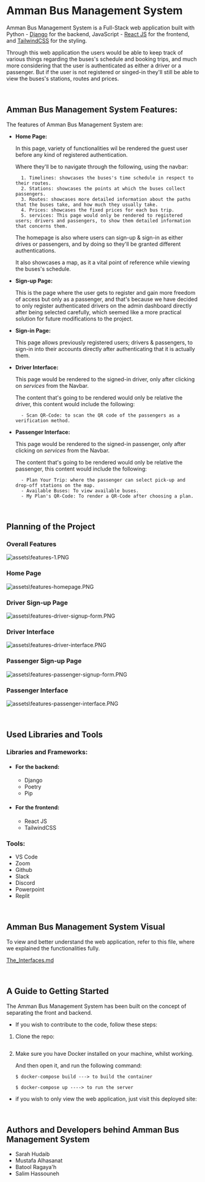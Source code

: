 # **Amman Bus Management System**

Amman Bus Management System is a Full-Stack web application built with Python - [Django](https://www.djangoproject.com/) for the backend, JavaScript - [React JS](https://reactjs.org/) for the frontend, and [TailwindCSS](https://tailwindcss.com/) for the styling.

Through this web application the users would be able to keep track of various things regarding the buses's schedule and booking trips, and much more considering that the user is authenticated as either a driver or a passenger. But if the user is not registered or singed-in they'll still be able to view the buses's stations, routes and prices.

</br>

## **Amman Bus Management System Features:**

The features of Amman Bus Management System are:

- **Home Page:**

    In this page, variety of functionalities wil be rendered the guest user before any kind of registered authentication.

    Where they'll be to navigate through the following, using the navbar:

        1. Timelines: showcases the buses's time schedule in respect to their routes.
        2. Stations: showcases the points at which the buses collect passengers.
        3. Routes: showcases more detailed information about the paths that the buses take, and how much they usually take.
        4. Prices: showcases the fixed prices for each bus trip.
        5. services: This page would only be rendered to registered users; drivers and passengers, to show them detailed information that concerns them.
    
    The homepage is also where users can sign-up & sign-in as either drives or passengers, and by doing so they'll be granted different authentications.

    It also showcases a map, as it a vital point of reference while viewing the buses's schedule.

- **Sign-up Page:** 

    This is the page where the user gets to register and gain more freedom of access but only as a passenger, and that's because we have decided to only register authenticated drivers on the admin dashboard directly after being selected carefully, which seemed like a more practical solution for future modifications to the project.

- **Sign-in Page:**

    This page allows previously registered users; drivers & passengers, to sign-in into their accounts directly after authenticating that it is actually them.

- **Driver Interface:**

    This page would be rendered to the signed-in driver, only after clicking on *services* from the Navbar. 
    
    The content that's going to be rendered would only be relative the driver, this content would include the following:

        - Scan QR-Code: to scan the QR code of the passengers as a verification method.

- **Passenger Interface:**
    
    This page would be rendered to the signed-in passenger, only after clicking on *services* from the Navbar. 
    
    The content that's going to be rendered would only be relative the passenger, this content would include the following:

        - Plan Your Trip: where the passenger can select pick-up and drop-off stations on the map.
        - Available Buses: To view available buses.
        - My Plan's QR-Code: To render a QR-Code after choosing a plan.
        


</br>

## **Planning of the Project**

### **Overall Features**

![assets\features-1.PNG](/assets/features-1.PNG)

### **Home Page**

![assets\features-homepage.PNG](assets/features-homepage.PNG)

### **Driver Sign-up Page**

![assets\features-driver-signup-form.PNG](assets/features-driver-signup-form.PNG)

### **Driver Interface**

![assets\features-driver-interface.PNG](assets/features-driver-interface.PNG)

### **Passenger Sign-up Page**

![assets\features-passenger-signup-form.PNG](assets/features-passenger-signup-form.PNG)

### **Passenger Interface**

![assets\features-passenger-interface.PNG](assets/features-passenger-interface.PNG)

</br>

## **Used Libraries and Tools**

### **Libraries and Frameworks:**

- #### **For the backend:**
    - Django
    - Poetry
    - Pip


- #### **For the frontend:**
    - React JS
    - TailwindCSS

### **Tools:**

- VS Code
- Zoom
- Github
- Slack
- Discord
- Powerpoint
- Replit

</br>

## **Amman Bus Management System Visual**

To view and better understand the web application, refer to this file, where we explained the functionalities fully.

[The_Interfaces.md](The_Interfaces.md)

</br>

## **A Guide to Getting Started**

The Amman Bus Management System has been built on the concept of separating the front and backend.



- If you wish to contribute to the code, follow these steps:

1. Clone the repo:

    ```
    ```

2. Make sure you have Docker installed on your machine, whilst working.

    And then open it, and run the following command:

    ```
    $ docker-compose build ---> to build the container

    $ docker-compose up ----> to run the server
    ```

- if you wish to only view the web application, just visit this deployed site:


</br>

## **Authors and Developers behind Amman Bus Management System**

- Sarah Hudaib
- Mustafa Alhasanat
- Batool Ragaya'h
- Salim Hassouneh
